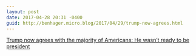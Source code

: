 ```yaml
---
layout: post
date: 2017-04-28 20:31 -0400
guid: http://benhager.micro.blog/2017/04/29/trump-now-agrees.html
---
```

[Trump now agrees with the majority of Americans: He wasn’t ready to be president](https://www.washingtonpost.com/news/politics/wp/2017/04/28/trump-now-agrees-with-the-majority-of-americans-he-wasnt-ready-to-be-president/?hpid=hp_hp-top-table-main_trumpmajority-143pm%3Ahomepage%2Fstory)
